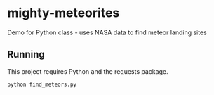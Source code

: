 # mighty-meteorites
Demo for Python class - uses NASA data to find meteor landing sites

## Running

This project requires Python and the requests package.

`python find_meteors.py`
